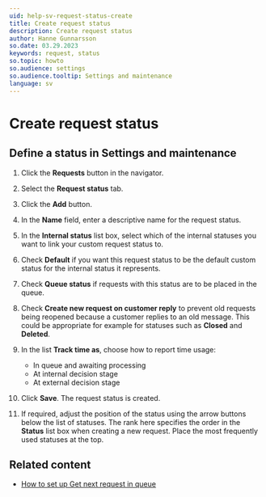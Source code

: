 ```yaml
---
uid: help-sv-request-status-create
title: Create request status
description: Create request status
author: Hanne Gunnarsson
so.date: 03.29.2023
keywords: request, status
so.topic: howto
so.audience: settings
so.audience.tooltip: Settings and maintenance
language: sv
---
```


# Create request status

## Define a status in Settings and maintenance

1. Click the **Requests** button in the navigator.

1. Select the **Request status** tab.

1. Click the **Add** button.

1. In the **Name** field, enter a descriptive name for the request status.

1. In the **Internal status** list box, select which of the internal statuses you want to link your custom request status to.

1. Check **Default** if you want this request status to be the default custom status for the internal status it represents.

1. Check **Queue status** if requests with this status are to be placed in the queue.

1. Check **Create new request on customer reply** to prevent old requests being reopened because a customer replies to an old message. This could be appropriate for example for statuses such as **Closed** and **Deleted**.

1. In the list **Track time as**, choose how to report time usage:

    * In queue and awaiting processing
    * At internal decision stage
    * At external decision stage

1. Click **Save**. The request status is created.

1. If required, adjust the position of the status using the arrow buttons below the list of statuses. The rank here specifies the order in the **Status** list box when creating a new request. Place the most frequently used statuses at the top.

## Related content

* [How to set up Get next request in queue][1]

<!-- Referenced links -->
[1]: ../next-in-queue.md

<!-- Referenced images -->
